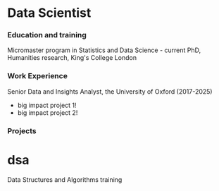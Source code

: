 # Data Scientist

### Education and training
Micromaster program in Statistics and Data Science - current
PhD, Humanities research, King's College London

### Work Experience
Senior Data and Insights Analyst, the University of Oxford (2017-2025)
- big impact project 1!
- big impact project 2!

### Projects


# dsa
Data Structures and Algorithms training
